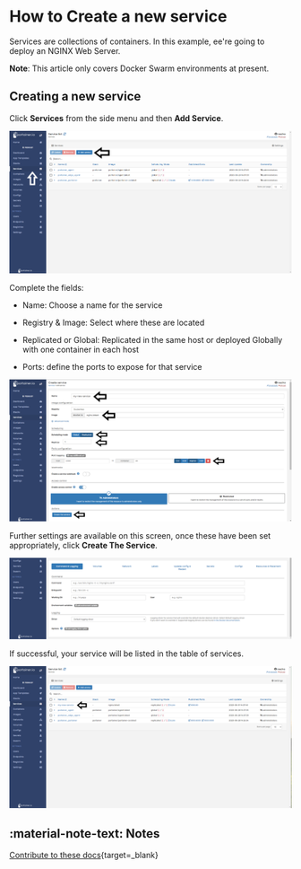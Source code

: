 # How to Create a new service

Services are collections of containers. In this example, ee're going to deploy an NGINX Web Server.

<b>Note</b>: This article only covers Docker Swarm environments at present. 

## Creating a new service

Click <b>Services</b> from the side menu and then <b>Add Service</b>.

![services](assets/create_1.png)

Complete the fields:

* Name: Choose a name for the service

* Registry & Image: Select where these are located

* Replicated or Global: Replicated in the same host or deployed Globally with one container in each host

* Ports: define the ports to expose for that service

![services](assets/create_2.png)

Further settings are available on this screen, once these have been set appropriately, click <b>Create The Service</b>.

![services](assets/create_3.png)

If successful, your service will be listed in the table of services.

![services](assets/create_4.png)

## :material-note-text: Notes

[Contribute to these docs](https://github.com/portainer/portainer-docs/blob/master/contributing.md){target=_blank}